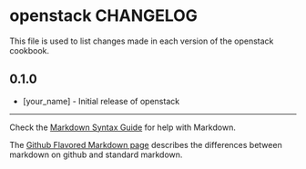 openstack CHANGELOG
===================

This file is used to list changes made in each version of the openstack cookbook.

0.1.0
-----
- [your_name] - Initial release of openstack

- - -
Check the [Markdown Syntax Guide](http://daringfireball.net/projects/markdown/syntax) for help with Markdown.

The [Github Flavored Markdown page](http://github.github.com/github-flavored-markdown/) describes the differences between markdown on github and standard markdown.
